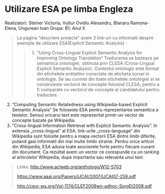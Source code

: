 Utilizare ESA pe limba Engleza
===========
Realizatori: Steiner Victoria, Vultur Ovidiu Alexandru, Blanaru Ramona-Elena, Ungurean Ioan
Grupa: B1; Anul II

>La pagina "descriere proiecte" avem 3 link-uri cu informatii despre exemple de utilizare ESA(Explicit Semantic Analysis) : 
>>1.  “Using Cross-Lingual Explicit Semantic Analysis for Improving Ontology Translation”
     Traducerea se bazeaza pe semantica ontologiei, obtinuta prin CLESA (Cross-Lingual Explicit Semantic Analysis).  Contextul ontologic este format din etichetele entitatilor conectate de eticheta sursei in ontologie.  Se iau cuvinte din toate etichetele ontologiei si se construieste vectorul de concepte folosind CLESA, pentru a fi comparate cu vectorul de concepte al candidatului pentru traducere. 
2. “Computing Semantic Relatedness using Wikipedia-based Explicit Semantic Analysis”
     Se foloseste ESA pentru reprezentarea semantica a textelor. Sensul  oricarui  text este reprezentat printr-un vector de concepte bazate pe Wikipedia.
3. “Cross-lingual Information Retrieval with Explicit Semantic Analysis”.
     In extensia „cross-lingual” al ESA, link-urile „cross-language” din Wikipedia sunt folosite pentru a mapa vectorii ESA dintre limbi diferite, putand gasi informatii din mai multe limibi straine. Pentru orice articol din Wikipedia, ESA aduna toate asocierele forte pentru fiecare cuvant din document. Ca rezultat avem un vector  ce corespunde cu un ranking al articolelor Wikipedia, dupa importanta sau relevanta unui text.

>Links:
>http://www.aclweb.org/anthology/W12-5703
>
>https://www.aaai.org/Papers/IJCAI/2007/IJCAI07-259.pdf
>
>http://ceur-ws.org/Vol-1174/CLEF2008wn-adhoc-SorgEt2008.pdf
